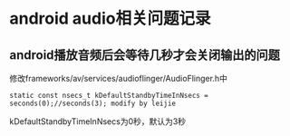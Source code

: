 # android audio相关问题记录
## android播放音频后会等待几秒才会关闭输出的问题
修改frameworks/av/services/audioflinger/AudioFlinger.h中
```
static const nsecs_t kDefaultStandbyTimeInNsecs = seconds(0);//seconds(3); modify by leijie
```
kDefaultStandbyTimeInNsecs为0秒，默认为3秒
